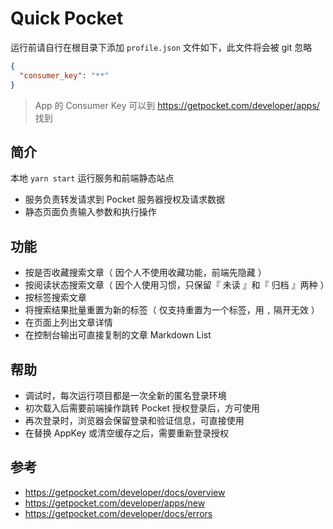 # Quick Pocket

运行前请自行在根目录下添加 `profile.json` 文件如下，此文件将会被 git 忽略

```json
{
  "consumer_key": "**"
}
```

> App 的 Consumer Key 可以到 <https://getpocket.com/developer/apps/> 找到

## 简介

本地 `yarn start` 运行服务和前端静态站点

- 服务负责转发请求到 Pocket 服务器授权及请求数据
- 静态页面负责输入参数和执行操作

## 功能

- 按是否收藏搜索文章（ 因个人不使用收藏功能，前端先隐藏 ）
- 按阅读状态搜索文章（ 因个人使用习惯，只保留『 未读 』和『 归档 』两种 ）
- 按标签搜索文章
- 将搜索结果批量重置为新的标签（ 仅支持重置为一个标签，用 `,` 隔开无效 ）
- 在页面上列出文章详情
- 在控制台输出可直接复制的文章 Markdown List

## 帮助

- 调试时，每次运行项目都是一次全新的匿名登录环境
- 初次载入后需要前端操作跳转 Pocket 授权登录后，方可使用
- 再次登录时，浏览器会保留登录和验证信息，可直接使用
- 在替换 AppKey 或清空缓存之后，需要重新登录授权

## 参考

- https://getpocket.com/developer/docs/overview
- https://getpocket.com/developer/apps/new
- https://getpocket.com/developer/docs/errors
